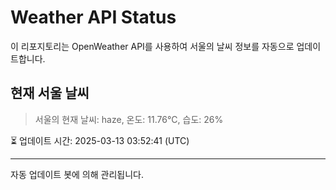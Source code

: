 
# Weather API Status

이 리포지토리는 OpenWeather API를 사용하여 서울의 날씨 정보를 자동으로 업데이트합니다.

## 현재 서울 날씨
> 서울의 현재 날씨: haze, 온도: 11.76°C, 습도: 26%

⏳ 업데이트 시간: 2025-03-13 03:52:41 (UTC)

---
자동 업데이트 봇에 의해 관리됩니다.
